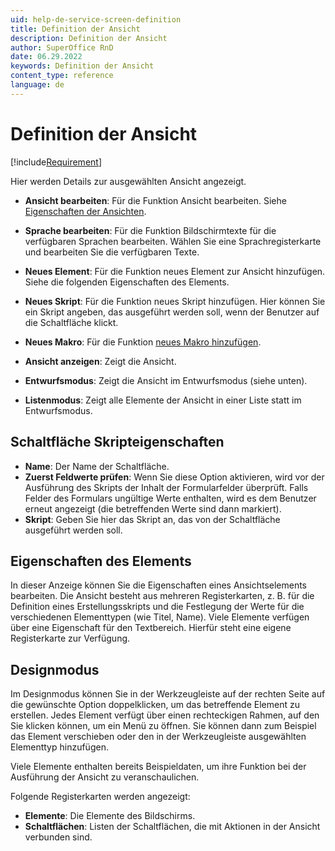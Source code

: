 ```yaml
---
uid: help-de-service-screen-definition
title: Definition der Ansicht
description: Definition der Ansicht
author: SuperOffice RnD
date: 06.29.2022
keywords: Definition der Ansicht
content_type: reference
language: de
---
```


# Definition der Ansicht

[!include[Requirement](../../../learn/includes/req-expander-services.md)]

Hier werden Details zur ausgewählten Ansicht angezeigt.

* **Ansicht bearbeiten**: Für die Funktion Ansicht bearbeiten. Siehe [Eigenschaften der Ansichten][1].

* **Sprache bearbeiten**: Für die Funktion Bildschirmtexte für die verfügbaren Sprachen bearbeiten. Wählen Sie eine Sprachregisterkarte und bearbeiten Sie die verfügbaren Texte.

* **Neues Element**: Für die Funktion neues Element zur Ansicht hinzufügen. Siehe die folgenden Eigenschaften des Elements.

* **Neues Skript**: Für die Funktion neues Skript hinzufügen. Hier können Sie ein Skript angeben, das ausgeführt werden soll, wenn der Benutzer auf die Schaltfläche klickt.

* **Neues Makro**: Für die Funktion [neues Makro hinzufügen][5].

* **Ansicht anzeigen**: Zeigt die Ansicht.

* **Entwurfsmodus**: Zeigt die Ansicht im Entwurfsmodus (siehe unten).

* **Listenmodus**: Zeigt alle Elemente der Ansicht in einer Liste statt im Entwurfsmodus.

## Schaltfläche Skripteigenschaften

* **Name**: Der Name der Schaltfläche.
* **Zuerst Feldwerte prüfen**: Wenn Sie diese Option aktivieren, wird vor der Ausführung des Skripts der Inhalt der Formularfelder überprüft. Falls Felder des Formulars ungültige Werte enthalten, wird es dem Benutzer erneut angezeigt (die betreffenden Werte sind dann markiert).
* **Skript**: Geben Sie hier das Skript an, das von der Schaltfläche ausgeführt werden soll.

## Eigenschaften des Elements

In dieser Anzeige können Sie die Eigenschaften eines Ansichtselements bearbeiten. Die Ansicht besteht aus mehreren Registerkarten, z. B. für die Definition eines Erstellungsskripts und die Festlegung der Werte für die verschiedenen Elementtypen (wie Titel, Name). Viele Elemente verfügen über eine Eigenschaft für den Textbereich. Hierfür steht eine eigene Registerkarte zur Verfügung.

## Designmodus

Im Designmodus können Sie in der Werkzeugleiste auf der rechten Seite auf die gewünschte Option doppelklicken, um das betreffende Element zu erstellen. Jedes Element verfügt über einen rechteckigen Rahmen, auf den Sie klicken können, um ein Menü zu öffnen. Sie können dann zum Beispiel das Element verschieben oder den in der Werkzeugleiste ausgewählten Elementtyp hinzufügen.

Viele Elemente enthalten bereits Beispieldaten, um ihre Funktion bei der Ausführung der Ansicht zu veranschaulichen.

 Folgende Registerkarten werden angezeigt:

* **Elemente**: Die Elemente des Bildschirms.
* **Schaltflächen**: Listen der Schaltflächen, die mit Aktionen in der Ansicht verbunden sind.

<!-- Referenced links -->
[1]: screen-properties.md
[5]: ../../../automation/crmscript/learn/create-macro.md

<!-- Referenced images -->
